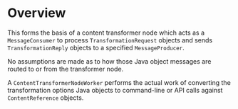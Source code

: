 
Overview
========

This forms the basis of a content transformer node which acts as a
`MessageConsumer` to process `TransformationRequest` objects and sends
`TransformationReply` objects to a specified `MessageProducer`.

No assumptions are made as to how those Java object messages are routed
to or from the transformer node.

A `ContentTransformerNodeWorker` performs the actual work of converting
the transformation options Java objects to command-line or API 
calls against `ContentReference` objects.
